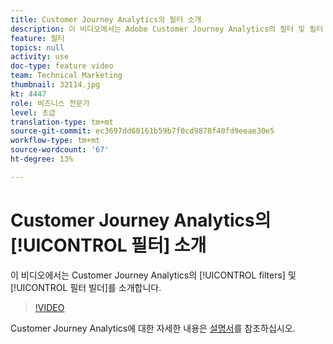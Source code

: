 ```yaml
---
title: Customer Journey Analytics의 필터 소개
description: 이 비디오에서는 Adobe Customer Journey Analytics의 필터 및 필터 빌더를 소개합니다.
feature: 필터
topics: null
activity: use
doc-type: feature video
team: Technical Marketing
thumbnail: 32114.jpg
kt: 4447
role: 비즈니스 전문가
level: 초급
translation-type: tm+mt
source-git-commit: ec3697dd60161b59b7f0cd9878f40fd9eeae30e5
workflow-type: tm+mt
source-wordcount: '67'
ht-degree: 13%

---
```



# Customer Journey Analytics의 [!UICONTROL 필터] 소개

이 비디오에서는 Customer Journey Analytics의 [!UICONTROL filters] 및 [!UICONTROL 필터 빌더]를 소개합니다.

>[!VIDEO](https://video.tv.adobe.com/v/32114/?quality=12)

Customer Journey Analytics에 대한 자세한 내용은 [설명서](https://docs.adobe.com/content/help/ko-KR/analytics-platform/using/cja-landing.html)를 참조하십시오.
